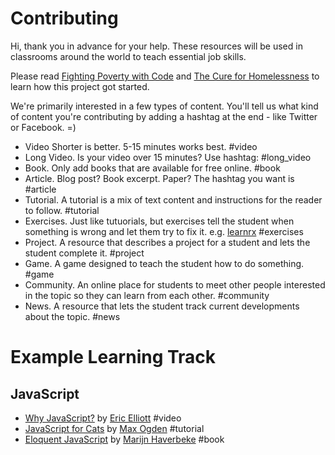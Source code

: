 # Contributing

Hi, thank you in advance for your help. These resources will be used in classrooms around the world to teach essential job skills.

Please read [Fighting Poverty with Code](https://medium.com/javascript-scene/fighting-poverty-with-code-d1ed3ebd982d) and [The Cure for Homelessness](https://medium.com/end-homelessness/the-cure-for-homelessness-83ef0d621c71) to learn how this project got started.

We're primarily interested in a few types of content. You'll tell us what kind of content you're contributing by adding a hashtag at the end - like Twitter or Facebook. =)

* Video Shorter is better. 5-15 minutes works best. #video
* Long Video. Is your video over 15 minutes? Use hashtag: #long_video
* Book. Only add books that are available for free online. #book
* Article. Blog post? Book excerpt. Paper? The hashtag you want is #article
* Tutorial. A tutorial is a mix of text content and instructions for the reader to follow. #tutorial
* Exercises. Just like tutuorials, but exercises tell the student when something is wrong and let them try to fix it. e.g. [learnrx](http://jhusain.github.io/learnrx/) #exercises
* Project. A resource that describes a project for a student and lets the student complete it. #project
* Game. A game designed to teach the student how to do something. #game
* Community. An online place for students to meet other people interested in the topic so they can learn from each other. #community
* News. A resource that lets the student track current developments about the topic. #news

# Example Learning Track

## JavaScript

* [Why JavaScript?](https://vimeo.com/101269995) by [Eric Elliott](https://twitter.com/_ericelliott) #video
* [JavaScript for Cats](https://medium.com/javascript-scene/learn-javascript-b631a4af11f2) by [Max Ogden](http://jsforcats.com/) #tutorial
* [Eloquent JavaScript](http://eloquentjavascript.net/) by [Marijn Haverbeke](marijnjh) #book
